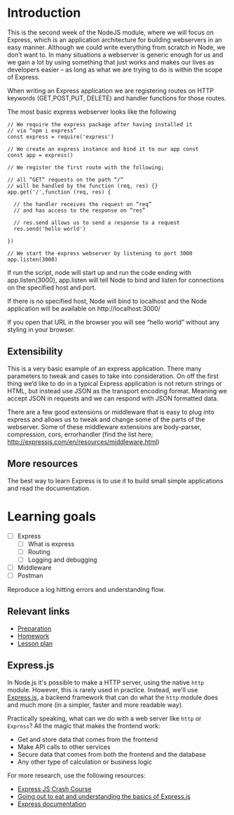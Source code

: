 # Introduction
This is the second week of the NodeJS module, where we will focus on Express, which is an application architecture for building webservers in an easy manner. Although we could write everything from scratch in Node, we don’t want to. In many situations a webserver is generic enough for us and we gain a lot by using something that just works and makes our lives as developers easier – as long as what we are trying to do is within the scope of Express.

When writing an Express application we are registering routes on HTTP keywords (GET,POST,PUT, DELETE) and handler functions for those routes.

The most basic express webserver looks like the following

````
// We require the express package after having installed it 
// via “npm i express”
const express = require('express')

// We create an express instance and bind it to our app const
const app = express()

// We register the first route with the following;

// all “GET” requests on the path “/“
// will be handled by the function (req, res) {}
app.get('/',function (req, res) {

  // the handler receives the request on “req”
  // and has access to the response on “res”
  
  // res.send allows us to send a response to a request
  res.send('hello world')
  
})

// We start the express webserver by listening to port 3000
app.listen(3000)
````

If run the script, node will start up and run the code ending with app.listen(3000), app.listen will tell Node to bind and listen for connections on the specified host and port.

If there is no specified host, Node will bind to localhost and the Node application will be available on http://localhost:3000/

If you open that URL in the browser you will see “hello world” without any styling in your browser.

## Extensibility
This is a very basic example of an express application. There many parameters to tweak and cases to take into consideration.
On off the first thing we’d like to do in a typical Express application is not return strings or HTML, but instead use JSON as the transport encoding format. Meaning we accept JSON in requests and we can respond with JSON formatted data.

There are a few good extensions or middleware that is easy to plug into express and allows us to tweak and change some of the parts of the webserver. Some of these middleware extensions are body-parser, compression, cors, errorhandler (find the list here; http://expressjs.com/en/resources/middleware.html)

## More resources
The best way to learn Express is to use it to build small simple applications and read the documentation. 

# Learning goals

- [ ] Express
  - [ ] What is express
  - [ ] Routing
  - [ ] Logging and debugging
- [ ] Middleware
- [ ] Postman

Reproduce a log hitting errors and understanding flow.

## Relevant links

- [Preparation](preparation.md)
- [Homework](homework/readme.md)
- [Lesson plan](lesson-plan.md)

## Express.js

In Node.js it's possible to make a HTTP server, using the native `http` module. However, this is rarely used in practice. Instead, we'll use [Express.js](https://expressjs.com/en/4x/api.html), a backend framework that can do what the `http` module does and much more (in a simpler, faster and more readable way).

Practically speaking, what can we do with a web server like `http` or `Express`? All the magic that makes the frontend work:

- Get and store data that comes from the frontend
- Make API calls to other services
- Secure data that comes from both the frontend and the database
- Any other type of calculation or business logic

For more research, use the following resources:

- [Express JS Crash Course](https://www.youtube.com/watch?v=L72fhGm1tfE)
- [Going out to eat and understanding the basics of Express.js](https://medium.freecodecamp.org/going-out-to-eat-and-understanding-the-basics-of-express-js-f034a029fb66)
- [Express documentation](https://expressjs.com/en/4x/api.html)
